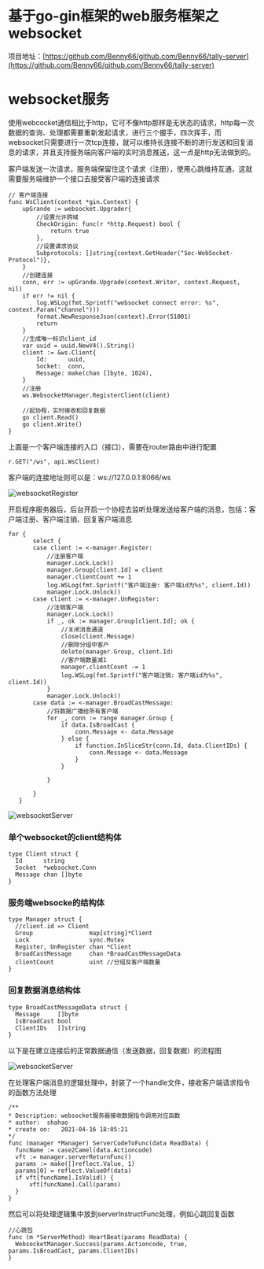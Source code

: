 # 基于go-gin框架的web服务框架之websocket
项目地址：[https://github.com/Benny66/github.com/Benny66/tally-server](https://github.com/Benny66/github.com/Benny66/tally-server)

# websocket服务
使用webcocket通信相比于http，它可不像http那样是无状态的请求，http每一次数据的查询、处理都需要重新发起请求，进行三个握手，四次挥手，而websocket只需要进行一次tcp连接，就可以维持长连接不断的进行发送和回复消息的请求，并且支持服务端向客户端的实时消息推送，这一点是http无法做到的。

客户端发送一次请求，服务端保留住这个请求（注册），使用心跳维持互通，这就需要服务端维护一个接口去接受客户端的连接请求

```
// 客户端连接
func WsClient(context *gin.Context) {
	upGrande := websocket.Upgrader{
		//设置允许跨域
		CheckOrigin: func(r *http.Request) bool {
			return true
		},
		//设置请求协议
		Subprotocols: []string{context.GetHeader("Sec-WebSocket-Protocol")},
	}
	//创建连接
	conn, err := upGrande.Upgrade(context.Writer, context.Request, nil)
	if err != nil {
		log.WSLog(fmt.Sprintf("websocket connect error: %s", context.Param("channel")))
		format.NewResponseJson(context).Error(51001)
		return
	}
	//生成唯一标识client_id
	var uuid = uuid.NewV4().String()
	client := &ws.Client{
		Id:      uuid,
		Socket:  conn,
		Message: make(chan []byte, 1024),
	}
	//注册
	ws.WebsocketManager.RegisterClient(client)

	//起协程，实时接收和回复数据
	go client.Read()
	go client.Write()
}
```
上面是一个客户端连接的入口（接口），需要在router路由中进行配置
```
r.GET("/ws", api.WsClient)
```

客户端的连接地址则可以是：ws://127.0.0.1:8066/ws

 ![websocketRegister](https://raw.githubusercontent.com/Benny66/github.com/Benny66/tally-server/main/public/image/websocketRegister.png)

 开启程序服务器后，后台开启一个协程去监听处理发送给客户端的消息，包括：客户端注册、客户端注销、回复客户端消息

 ```
 for {
		select {
		case client := <-manager.Register:
			//注册客户端
			manager.Lock.Lock()
			manager.Group[client.Id] = client
			manager.clientCount += 1
			log.WSLog(fmt.Sprintf("客户端注册: 客户端id为%s", client.Id))
			manager.Lock.Unlock()
		case client := <-manager.UnRegister:
			//注销客户端
			manager.Lock.Lock()
			if _, ok := manager.Group[client.Id]; ok {
				//关闭消息通道
				close(client.Message)
				//删除分组中客户
				delete(manager.Group, client.Id)
				//客户端数量减1
				manager.clientCount -= 1
				log.WSLog(fmt.Sprintf("客户端注销: 客户端id为%s", client.Id))
			}
			manager.Lock.Unlock()
		case data := <-manager.BroadCastMessage:
			//将数据广播给所有客户端
			for _, conn := range manager.Group {
				if data.IsBroadCast {
					conn.Message <- data.Message
				} else {
					if function.InSliceStr(conn.Id, data.ClientIDs) {
						conn.Message <- data.Message
					}
				}

			}

		}
	}
 ```

  ![websocketServer](https://raw.githubusercontent.com/Benny66/github.com/Benny66/tally-server/main/public/image/websocketServer.png)


  ### 单个websocket的client结构体
  ```
type Client struct {
	Id      string
	Socket  *websocket.Conn
	Message chan []byte
}

  ```


  ### 服务端websocke的结构体
  ```
type Manager struct {
	//client.id => Client
	Group                map[string]*Client
	Lock                 sync.Mutex
	Register, UnRegister chan *Client
	BroadCastMessage     chan *BroadCastMessageData
	clientCount          uint //分组及客户端数量
}

  ```


  ### 回复数据消息结构体
  ```
type BroadCastMessageData struct {
	Message     []byte
	IsBroadCast bool
	ClientIDs   []string
}

  ```

  以下是在建立连接后的正常数据通信（发送数据，回复数据）的流程图

  ![websocketServer](https://raw.githubusercontent.com/Benny66/github.com/Benny66/tally-server/main/public/image/websocketMessage.png)

  在处理客户端消息的逻辑处理中，封装了一个handle文件，接收客户端请求指令的函数方法处理


  ```
  /**
 * Description: websocket服务器接收数据指令调用对应函数
 * author: 	shahao
 * create on:	2021-04-16 18:05:21
 */
func (manager *Manager) ServerCodeToFunc(data ReadData) {
	funcName := case2Camel(data.Actioncode)
	vft := manager.serverReturnFunc()
	params := make([]reflect.Value, 1)
	params[0] = reflect.ValueOf(data)
	if vft[funcName].IsValid() {
		vft[funcName].Call(params)
	}
}

  ```
  然后可以将处理逻辑集中放到serverInstructFunc处理，例如心跳回复函数

  ```
  //心跳包
func (m *ServerMethod) HeartBeat(params ReadData) {
	WebsocketManager.Success(params.Actioncode, true, params.IsBroadCast, params.ClientIDs)
}
  ```